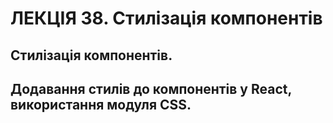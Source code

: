 # ЛЕКЦІЯ 38. Стилізація компонентів
## Стилізація компонентів.
## Додавання стилів до компонентів у React, використання модуля CSS.